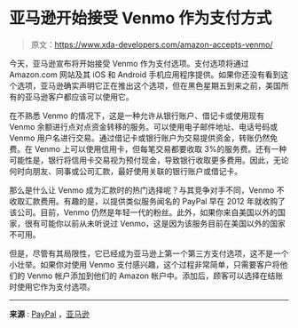 # 亚马逊开始接受 Venmo 作为支付方式

> 原文：<https://www.xda-developers.com/amazon-accepts-venmo/>

今天，亚马逊宣布将开始接受 Venmo 作为支付选项。支付选项将通过 Amazon.com 网站及其 iOS 和 Android 手机应用程序提供。如果你还没有看到这个选项，亚马逊确实声明它正在推出这个选项，但在黑色星期五到来之前，美国所有的亚马逊客户都应该可以使用它。

在不熟悉 Venmo 的情况下，这是一种允许从银行账户、借记卡或使用现有 Venmo 余额进行点对点资金转移的服务。可以使用电子邮件地址、电话号码或 Venmo 用户名进行交易。通过借记卡或银行账户为交易提供资金，转账仍然免费。在 Venmo 上可以使用信用卡，但每笔交易都要收取 3%的服务费。还有一种可能性是，银行将信用卡交易视为预付现金，导致银行收取更多费用。因此，无论何时向朋友、同事或公司汇款，最好使用关联的银行账户或借记卡。

那么是什么让 Venmo 成为汇款时的热门选择呢？与其竞争对手不同，Venmo 不收取汇款费用。有趣的是，以提供类似服务闻名的 PayPal 早在 2012 年就收购了该公司。目前，Venmo 仍然是年轻一代的粉丝。此外，如果你来自美国以外的国家，很有可能你以前从未听说过 Venmo，这是因为该服务目前在美国以外的国家不可用。

但是，尽管有其局限性，它已经成为亚马逊上第一个第三方支付选项，这不是一个小壮举。如果你对使用 Venmo 支付感兴趣，这个过程非常简单，只需要客户将他们的 Venmo 帐户添加到他们的 Amazon 帐户中。添加后，顾客可以选择在结账时使用它作为支付选项。

* * *

**来源** : [PayPal](https://newsroom.paypal-corp.com/2022-10-25-Pay-with-Venmo-on-Amazon-This-Holiday-Season) ，[亚马逊](https://press.aboutamazon.com/news-releases/news-release-details/amazon-offers-customers-new-way-pay-holiday-season-venmo)